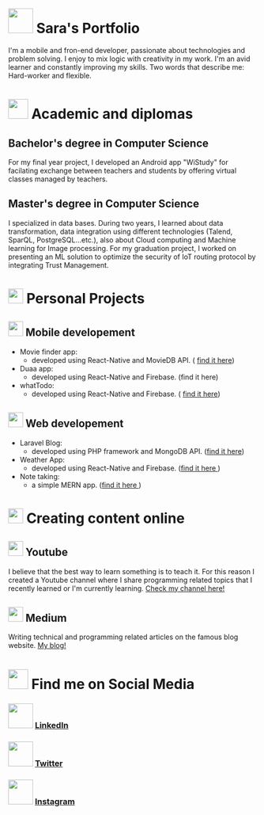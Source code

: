 

# <img src="https://cdn0.iconfinder.com/data/icons/streamline-emoji-1/48/164-woman-technologist-2-512.png" width="50" /> Sara's Portfolio
I'm a mobile and fron-end developer, passionate about technologies and problem solving. I enjoy to mix logic with creativity in my work. I'm an avid learner and constantly improving my skills. Two words that describe me: Hard-worker and flexible. 




# <img src="https://cdn3.iconfinder.com/data/icons/education-209/64/graduation-square-academic-cap-school-512.png" width="40" /> Academic and diplomas

## Bachelor's degree in Computer Science
For my final year project, I developed an Android app "WiStudy" for facilating exchange between teachers and students by offering virtual classes managed by teachers. 


## Master's degree in Computer Science
I specialized in data bases. During two years, I learned about data transformation, data integration using different technologies (Talend, SparQL, PostgreSQL...etc.), also about Cloud computing and Machine learning for Image processing.
For my graduation project, I worked on presenting an ML solution to optimize the security of IoT routing protocol by integrating Trust Management. 




# <img src="https://cdn3.iconfinder.com/data/icons/luchesa-vol-9/128/Html-512.png" width="30" /> Personal Projects

## <img src="https://cdn0.iconfinder.com/data/icons/designer-skills/128/android-2-512.png" width="30" /> Mobile developement
 - Movie finder app:  
   -  developed using React-Native and MovieDB API. ( [find it here](https://github.com/deGhost/findMyMovies))
 -   Duaa app: 
	 - developed using React-Native and Firebase. (find it here)
-   whatTodo: 
	 - developed using React-Native and Firebase. ( [find it here](https://github.com/deGhost/ToDo-AndroidApp-React-Native))


## <img src="https://cdn4.iconfinder.com/data/icons/computer-and-web-2/500/Development-512.png" width="30" /> Web developement
 - Laravel Blog:  
   -  developed using PHP framework and MongoDB API. ([find it here](https://github.com/deGhost/Laravel-Blog))
 -   Weather App: 
	 - developed using React-Native and Firebase. ([find it here ](https://github.com/deGhost/Weather-App-))
- Note taking: 
	- a simple MERN app. ([find it here ](https://github.com/deGhost/Note_Taking_Mern)) 





# <img src="https://cdn2.iconfinder.com/data/icons/web-development-and-studio/512/652_Content_design_frame_page_text-512.png" width="30" /> Creating content online
## <img src="https://cdn3.iconfinder.com/data/icons/2018-social-media-logotypes/1000/2018_social_media_popular_app_logo_youtube-512.png" width="30" /> Youtube
I believe that the best way to learn something is to teach it. For this reason I created a Youtube channel where I share programming related topics that I recently learned or I'm currently learning.  [Check my channel here!](https://www.youtube.com/channel/UCOilWFnZq8VitNeABQpzOGQ)


## <img src="https://cdn1.iconfinder.com/data/icons/social-media-circle-7/512/Circled_Medium_svg5-512.png" width="30" /> Medium
Writing technical and programming related articles on the famous blog website. [My blog!](https://medium.com/@codewithlek)




# <img src="https://cdn4.iconfinder.com/data/icons/internet-security-flat-2/32/Internet_Security_hyper_link_web_chain_connect-512.png" width="40" /> Find me on Social Media
### <img src="https://cdn3.iconfinder.com/data/icons/free-social-icons/67/linkedin_circle_color-512.png" width="50" /> [LinkedIn](https://www.linkedin.com/in/sara-hamlili/)

### <img src="https://cdn3.iconfinder.com/data/icons/2018-social-media-logotypes/1000/2018_social_media_popular_app_logo_twitter-512.png" width="50" /> [Twitter](https://twitter.com/CodeWithLek)

### <img src="https://cdn4.iconfinder.com/data/icons/social-messaging-ui-color-shapes-2-free/128/social-instagram-new-circle-512.png" width="50" /> [Instagram](https://www.instagram.com/codewithlek/)

